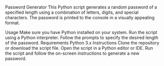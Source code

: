 Password Generator
This Python script generates a random password of a specified length using a combination of letters, digits, and special characters. The password is printed to the console in a visually appealing format.

Usage
Make sure you have Python installed on your system.
Run the script using a Python interpreter.
Follow the prompts to specify the desired length of the password.
Requirements
Python 3.x
Instructions
Clone the repository or download the script file.
Open the script in a Python editor or IDE.
Run the script and follow the on-screen instructions to generate a new password.

